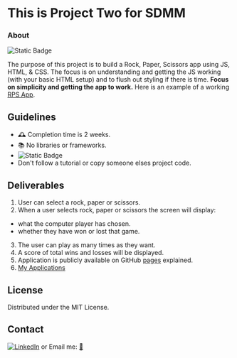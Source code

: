 This is Project Two for SDMM
============================
### About
![Static Badge](https://img.shields.io/badge/Remember-have_fun-blue)

The purpose of this project is to build a Rock, Paper, Scissors app using JS, HTML, & CSS.
The focus is on understanding and getting the JS working (with your basic HTML setup) and to flush out
styling if there is time. **Focus on simplicity and getting the app to work.**
Here is an example of a working [RPS App](https://software-development-mastermind.github.io/rock-paper-scissors-example/ "sample rps app").

 ## Guidelines
 - 🕰 Completion time is 2 weeks.
 - 📚 No libraries or frameworks.
 - ![Static Badge](https://img.shields.io/badge/Trust_and_challenge-yourself-blue)
 -  Don't follow a tutorial or copy someone elses project code.


## Deliverables
1. User can select a rock, paper or scissors.
2. When a user selects rock, paper or scissors the screen will display:
  - what the computer player has chosen.
  - whether they have won or lost that game.
3. The user can play as many times as they want.
4. A score of total wins and losses will be displayed.
5. Application is publicly available on GitHub [pages](https://docs.github.com/en/pages/getting-started-with-github-pages/configuring-a-publishing-source-for-your-github-pages-site)  explained.
6. [My Applications](https://erickarodom.github.io/project-two/)

## License
Distributed under the MIT License.

## Contact
[![LinkedIn][linkedin-shield]][linkedin-url]   or  Email me: <a href="mailto:ericka.r.odom@gmail.com">📧</a>



[//]: # (Just testing writing comments?)


[linkedin-shield]: <https://img.shields.io/badge/-LinkedIn-black.svg?style=for-the-badge&logo=linkedin&colorB=555>
[linkedin-url]: https://linkedin.com/in/ericka-odom

  
   
 










